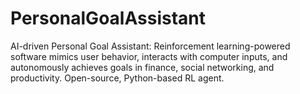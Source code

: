 # PersonalGoalAssistant
AI-driven Personal Goal Assistant: Reinforcement learning-powered software mimics user behavior, interacts with computer inputs, and autonomously achieves goals in finance, social networking, and productivity. Open-source, Python-based RL agent.
